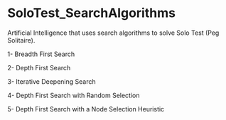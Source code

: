 # SoloTest_SearchAlgorithms
Artificial Intelligence that uses search algorithms to solve Solo Test (Peg Solitaire).

1- Breadth First Search

2- Depth First Search

3- Iterative Deepening Search

4- Depth First Search with Random Selection

5- Depth First Search with a Node Selection Heuristic
